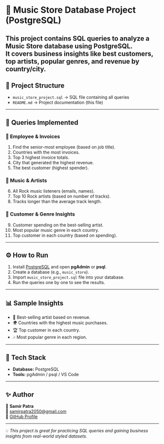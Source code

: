 # 🎵 Music Store Database Project (PostgreSQL)

This project contains **SQL queries** to analyze a Music Store database using **PostgreSQL**.  
It covers business insights like best customers, top artists, popular genres, and revenue by country/city.  
---
## 📂 Project Structure
- `music_store_project.sql` → SQL file containing all queries
- `README.md` → Project documentation (this file)
---
## 📌 Queries Implemented
### 🔹 Employee & Invoices
1. Find the senior-most employee (based on job title).  
2. Countries with the most invoices.  
3. Top 3 highest invoice totals.  
4. City that generated the highest revenue.  
5. The best customer (highest spender).  

### 🔹 Music & Artists
6. All Rock music listeners (emails, names).  
7. Top 10 Rock artists (based on number of tracks).  
8. Tracks longer than the average track length.  

### 🔹 Customer & Genre Insights
9. Customer spending on the best-selling artist.  
10. Most popular music genre in each country.  
11. Top customer in each country (based on spending).  
---
## ⚙️ How to Run
1. Install [PostgreSQL](https://www.postgresql.org/) and open **pgAdmin** or **psql**.  
2. Create a database (e.g., `music_store`).  
3. Import `music_store_project.sql` file into your database.  
4. Run the queries one by one to see the results.  
---
## 📊 Sample Insights
- 🎤 Best-selling artist based on revenue.  
- 🌍 Countries with the highest music purchases.  
- 🏆 Top customer in each country.  
- 🎶 Most popular genre in each region.  
---
## 🚀 Tech Stack
- **Database:** PostgreSQL  
- **Tools:** pgAdmin / psql / VS Code  
---
## ✨ Author
👤 **Samir Patra**  
📧 samirpatra2050@gmail.com  
🔗 [GitHub Profile](https://github.com/Samirpatra2050)  

---

💡 *This project is great for practicing SQL queries and gaining business insights from real-world styled datasets.*

